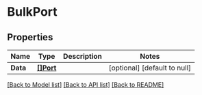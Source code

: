 # BulkPort

## Properties
Name | Type | Description | Notes
------------ | ------------- | ------------- | -------------
**Data** | [**[]Port**](Port.md) |  | [optional] [default to null]

[[Back to Model list]](../README.md#documentation-for-models) [[Back to API list]](../README.md#documentation-for-api-endpoints) [[Back to README]](../README.md)


